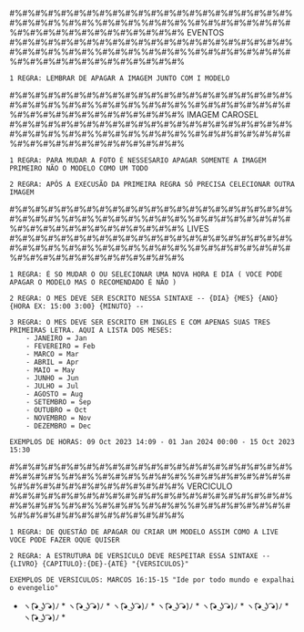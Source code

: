 #%#%#%#%#%#%#%#%#%#%#%#%#%#%#%#%#%#%#%#%#%#%#%#%#%#%%#%#%%#%#%#%%#%#%#%%#%#%#%#%#%#%#%#%#%#%#%#%#%#%#%#%#%#%#%#%#%
                                                EVENTOS
#%#%#%#%#%#%#%#%#%#%#%#%#%#%#%#%#%#%#%#%#%#%#%#%#%#%%#%#%%#%#%#%%#%#%#%%#%#%#%#%#%#%#%#%#%#%#%#%#%#%#%#%#%#%#%#%#%


    1 REGRA: LEMBRAR DE APAGAR A IMAGEM JUNTO COM I MODELO


#%#%#%#%#%#%#%#%#%#%#%#%#%#%#%#%#%#%#%#%#%#%#%#%#%#%%#%#%%#%#%#%%#%#%#%%#%#%#%#%#%#%#%#%#%#%#%#%#%#%#%#%#%#%#%#%#%
                                                IMAGEM CAROSEL
#%#%#%#%#%#%#%#%#%#%#%#%#%#%#%#%#%#%#%#%#%#%#%#%#%#%%#%#%%#%#%#%%#%#%#%%#%#%#%#%#%#%#%#%#%#%#%#%#%#%#%#%#%#%#%#%#%


    1 REGRA: PARA MUDAR A FOTO É NESSESARIO APAGAR SOMENTE A IMAGEM PRIMEIRO NÃO O MODELO COMO UM TODO

    2 REGRA: APÓS A EXECUSÃO DA PRIMEIRA REGRA SÓ PRECISA CELECIONAR OUTRA IMAGEM


#%#%#%#%#%#%#%#%#%#%#%#%#%#%#%#%#%#%#%#%#%#%#%#%#%#%%#%#%%#%#%#%%#%#%#%%#%#%#%#%#%#%#%#%#%#%#%#%#%#%#%#%#%#%#%#%#%
                                                    LIVES
#%#%#%#%#%#%#%#%#%#%#%#%#%#%#%#%#%#%#%#%#%#%#%#%#%#%%#%#%%#%#%#%%#%#%#%%#%#%#%#%#%#%#%#%#%#%#%#%#%#%#%#%#%#%#%#%#%


    1 REGRA: É SO MUDAR O OU SELECIONAR UMA NOVA HORA E DIA ( VOCE PODE APAGAR O MODELO MAS O RECOMENDADO É NÃO )

    2 REGRA: O MES DEVE SER ESCRITO NESSA SINTAXE -- {DIA} {MES} {ANO} {HORA EX: 15:00 3:00} {MINUTO} --

    3 REGRA: O MES DEVE SER ESCRITO EM INGLES E COM APENAS SUAS TRES PRIMEIRAS LETRA. AQUI A LISTA DOS MESES:
        - JANEIRO = Jan
        - FEVEREIRO = Feb
        - MARCO = Mar
        - ABRIL = Apr
        - MAIO = May
        - JUNHO = Jun
        - JULHO = Jul
        - AGOSTO = Aug
        - SETEMBRO = Sep
        - OUTUBRO = Oct
        - NOVEMBRO = Nov
        - DEZEMBRO = Dec

    EXEMPLOS DE HORAS: 09 Oct 2023 14:09 - 01 Jan 2024 00:00 - 15 Oct 2023 15:30


#%#%#%#%#%#%#%#%#%#%#%#%#%#%#%#%#%#%#%#%#%#%#%#%#%#%%#%#%%#%#%#%%#%#%#%%#%#%#%#%#%#%#%#%#%#%#%#%#%#%#%#%#%#%#%#%#%
                                            VERCICULO
#%#%#%#%#%#%#%#%#%#%#%#%#%#%#%#%#%#%#%#%#%#%#%#%#%#%%#%#%%#%#%#%%#%#%#%%#%#%#%#%#%#%#%#%#%#%#%#%#%#%#%#%#%#%#%#%#%


    1 REGRA: DE QUESTÃO DE APAGAR OU CRIAR UM MODELO ASSIM COMO A LIVE VOCE PODE FAZER OQUE QUISER

    2 REGRA: A ESTRUTURA DE VERSICULO DEVE RESPEITAR ESSA SINTAXE -- {LIVRO} {CAPITULO}:{DE}-{ATÉ} "{VERSICULOS}"

    EXEMPLOS DE VERSICULOS: MARCOS 16:15-15 "Ide por todo mundo e expalhai o evengelio"






* ヽ(͡◕ ͜ʖ ͡◕)ﾉ * ヽ(͡◕ ͜ʖ ͡◕)ﾉ * ヽ(͡◕ ͜ʖ ͡◕)ﾉ * ヽ(͡◕ ͜ʖ ͡◕)ﾉ * ヽ(͡◕ ͜ʖ ͡◕)ﾉ * ヽ(͡◕ ͜ʖ ͡◕)ﾉ * ヽ(͡◕ ͜ʖ ͡◕)ﾉ *
